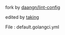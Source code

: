 fork by [daangn/lint-config](https://github.com/daangn/lint-config)

edited by [taking](https://github.com/taking) 

File : default.golangci.yml
